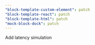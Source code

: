 ```yaml
---
"block-template-custom-element": patch
"block-template-react": patch
"block-template-html": patch
"mock-block-dock": patch
---
```


Add latency simulation
